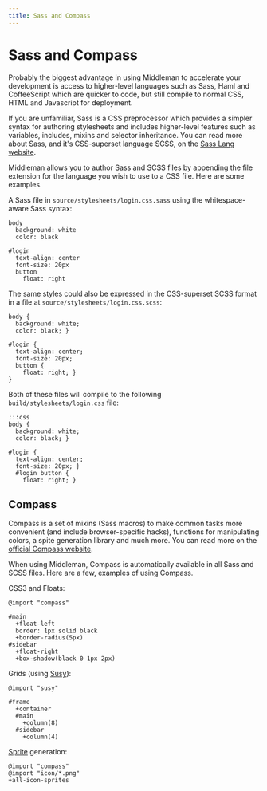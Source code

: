 ```yaml
---
title: Sass and Compass
---
```


# Sass and Compass

Probably the biggest advantage in using Middleman to accelerate your development is access to higher-level languages such as Sass, Haml and CoffeeScript which are quicker to code, but still compile to normal CSS, HTML and Javascript for deployment.

If you are unfamiliar, Sass is a CSS preprocessor which provides a simpler syntax for authoring stylesheets and includes higher-level features such as variables, includes, mixins and selector inheritance. You can read more about Sass, and it's CSS-superset language SCSS, on the [Sass Lang website].

Middleman allows you to author Sass and SCSS files by appending the file extension for the language you wish to use to a CSS file. Here are some examples.

A Sass file in `source/stylesheets/login.css.sass` using the whitespace-aware Sass syntax:

    body
      background: white
      color: black
      
    #login
      text-align: center
      font-size: 20px
      button
        float: right

The same styles could also be expressed in the CSS-superset SCSS format in a file at `source/stylesheets/login.css.scss`:

    body {
      background: white;
      color: black; }

    #login {
      text-align: center;
      font-size: 20px;
      button {
        float: right; }
    }

Both of these files will compile to the following `build/stylesheets/login.css` file:

    :::css
    body {
      background: white;
      color: black; }

    #login {
      text-align: center;
      font-size: 20px; }
      #login button {
        float: right; }

## Compass

Compass is a set of mixins (Sass macros) to make common tasks more convenient (and include browser-specific hacks), functions for manipulating colors, a spite generation library and much more. You can read more on the [official Compass website].

When using Middleman, Compass is automatically available in all Sass and SCSS files. Here are a few, examples of using Compass.

CSS3 and Floats:

    @import "compass"
    
    #main
      +float-left
      border: 1px solid black
      +border-radius(5px)
    #sidebar
      +float-right
      +box-shadow(black 0 1px 2px)

Grids (using [Susy]):

    @import "susy"
    
    #frame
      +container
      #main
        +column(8)
      #sidebar
        +column(4)

[Sprite] generation:

    @import "compass"
    @import "icon/*.png"
    +all-icon-sprites

[Sass Lang website]: http://sass-lang.com/
[official Compass website]: http://compass-style.org/
[Susy]: http://susy.oddbird.net/
[Sprite]: http://compass-style.org/help/tutorials/spriting/